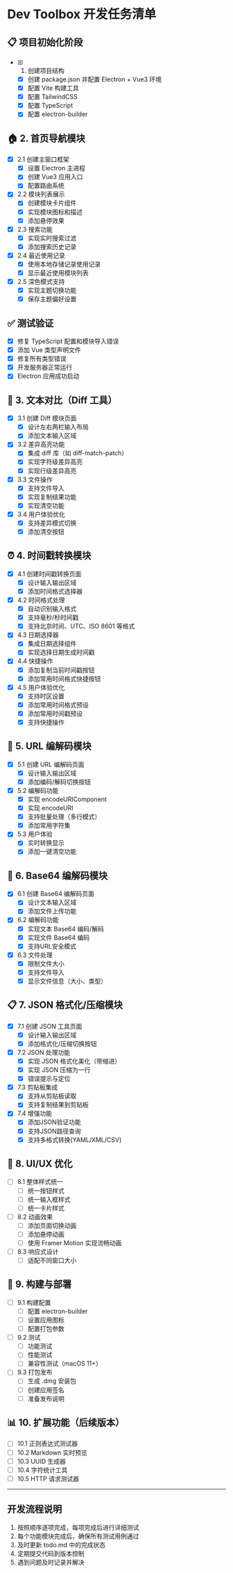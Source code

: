 # Dev Toolbox 开发任务清单

## 📋 项目初始化阶段
- [x] 1. 创建项目结构
  - [x] 创建 package.json 并配置 Electron + Vue3 环境
  - [x] 配置 Vite 构建工具
  - [x] 配置 TailwindCSS
  - [x] 配置 TypeScript
  - [x] 配置 electron-builder

## 🏠 2. 首页导航模块
- [x] 2.1 创建主窗口框架
  - [x] 设置 Electron 主进程
  - [x] 创建 Vue3 应用入口
  - [x] 配置路由系统
- [x] 2.2 模块列表展示
  - [x] 创建模块卡片组件
  - [x] 实现模块图标和描述
  - [x] 添加悬停效果
- [x] 2.3 搜索功能
  - [x] 实现实时搜索过滤
  - [x] 添加搜索历史记录
- [x] 2.4 最近使用记录
  - [x] 使用本地存储记录使用记录
  - [x] 显示最近使用模块列表
- [x] 2.5 深色模式支持
  - [x] 实现主题切换功能
  - [x] 保存主题偏好设置

## ✅ 测试验证
- [x] 修复 TypeScript 配置和模块导入错误
- [x] 添加 Vue 类型声明文件
- [x] 修复所有类型错误
- [x] 开发服务器正常运行
- [x] Electron 应用成功启动

## 🔄 3. 文本对比（Diff 工具）
- [x] 3.1 创建 Diff 模块页面
  - [x] 设计左右两栏输入布局
  - [x] 添加文本输入区域
- [x] 3.2 差异高亮功能
  - [x] 集成 diff 库（如 diff-match-patch）
  - [x] 实现字符级差异高亮
  - [x] 实现行级差异高亮
- [x] 3.3 文件操作
  - [x] 支持文件导入
  - [x] 实现复制结果功能
  - [x] 实现清空功能
- [x] 3.4 用户体验优化
  - [x] 支持差异模式切换
  - [x] 添加清空按钮

## ⏰ 4. 时间戳转换模块
- [x] 4.1 创建时间戳转换页面
  - [x] 设计输入输出区域
  - [x] 添加时间格式选择器
- [x] 4.2 时间格式处理
  - [x] 自动识别输入格式
  - [x] 支持毫秒/秒时间戳
  - [x] 支持北京时间、UTC、ISO 8601 等格式
- [x] 4.3 日期选择器
  - [x] 集成日期选择组件
  - [x] 实现选择日期生成时间戳
- [x] 4.4 快捷操作
  - [x] 添加复制当前时间戳按钮
  - [x] 添加常用时间格式快捷按钮
- [x] 4.5 用户体验优化
  - [x] 支持时区设置
  - [x] 添加常用时间格式预设
  - [x] 添加常用时间戳预设
  - [x] 支持快捷操作

## 🔗 5. URL 编解码模块
- [x] 5.1 创建 URL 编解码页面
  - [x] 设计输入输出区域
  - [x] 添加编码/解码切换按钮
- [x] 5.2 编解码功能
  - [x] 实现 encodeURIComponent
  - [x] 实现 encodeURI
  - [x] 支持批量处理（多行模式）
  - [x] 添加常用字符集
- [x] 5.3 用户体验
  - [x] 实时转换显示
  - [x] 添加一键清空功能

## 🔐 6. Base64 编解码模块
- [x] 6.1 创建 Base64 编解码页面
  - [x] 设计文本输入区域
  - [x] 添加文件上传功能
- [x] 6.2 编解码功能
  - [x] 实现文本 Base64 编码/解码
  - [x] 实现文件 Base64 编码
  - [x] 支持URL安全模式
- [x] 6.3 文件处理
  - [x] 限制文件大小
  - [x] 支持文件导入
  - [x] 显示文件信息（大小、类型）

## 📋 7. JSON 格式化/压缩模块
- [x] 7.1 创建 JSON 工具页面
  - [x] 设计输入输出区域
  - [x] 添加格式化/压缩切换按钮
- [x] 7.2 JSON 处理功能
  - [x] 实现 JSON 格式化美化（带缩进）
  - [x] 实现 JSON 压缩为一行
  - [x] 错误提示与定位
- [x] 7.3 剪贴板集成
  - [x] 支持从剪贴板读取
  - [x] 支持复制结果到剪贴板
- [x] 7.4 增强功能
  - [x] 添加JSON验证功能
  - [x] 支持JSON路径查询
  - [x] 支持多格式转换(YAML/XML/CSV)

## 🎨 8. UI/UX 优化
- [ ] 8.1 整体样式统一
  - [ ] 统一按钮样式
  - [ ] 统一输入框样式
  - [ ] 统一卡片样式
- [ ] 8.2 动画效果
  - [ ] 添加页面切换动画
  - [ ] 添加悬停动画
  - [ ] 使用 Framer Motion 实现流畅动画
- [ ] 8.3 响应式设计
  - [ ] 适配不同窗口大小

## 🚀 9. 构建与部署
- [ ] 9.1 构建配置
  - [ ] 配置 electron-builder
  - [ ] 设置应用图标
  - [ ] 配置打包参数
- [ ] 9.2 测试
  - [ ] 功能测试
  - [ ] 性能测试
  - [ ] 兼容性测试（macOS 11+）
- [ ] 9.3 打包发布
  - [ ] 生成 .dmg 安装包
  - [ ] 创建应用签名
  - [ ] 准备发布说明

## 📊 10. 扩展功能（后续版本）
- [ ] 10.1 正则表达式测试器
- [ ] 10.2 Markdown 实时预览
- [ ] 10.3 UUID 生成器
- [ ] 10.4 字符统计工具
- [ ] 10.5 HTTP 请求测试器

---

## 开发流程说明
1. 按照顺序逐项完成，每项完成后进行详细测试
2. 每个功能模块完成后，确保所有测试用例通过
3. 及时更新 todo.md 中的完成状态
4. 定期提交代码到版本控制
5. 遇到问题及时记录并解决